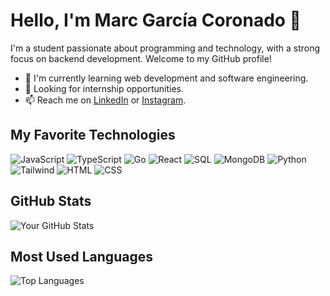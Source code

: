 # Hello, I'm Marc García Coronado 👋

I'm a student passionate about programming and technology, with a strong focus on backend development. Welcome to my GitHub profile!

- 🌱 I'm currently learning web development and software engineering.
- 💼 Looking for internship opportunities.
- 📫 Reach me on [LinkedIn](https://www.linkedin.com/in/marc-garcia-coronado-1585ba292) or [Instagram](https://www.instagram.com/marcgarciiiaax/).

## My Favorite Technologies
![JavaScript](https://img.shields.io/badge/JavaScript-F7DF1E?style=for-the-badge&logo=javascript&logoColor=black)
![TypeScript](https://img.shields.io/badge/TypeScript-3178C6?style=for-the-badge&logo=typescript&logoColor=white)
![Go](https://img.shields.io/badge/Go-00ADD8?style=for-the-badge&logo=go&logoColor=white)
![React](https://img.shields.io/badge/React-61DAFB?style=for-the-badge&logo=react&logoColor=white)
![SQL](https://img.shields.io/badge/SQL-4479A1?style=for-the-badge&logo=sql&logoColor=white)
![MongoDB](https://img.shields.io/badge/MongoDB-47A248?style=for-the-badge&logo=mongodb&logoColor=white)
![Python](https://img.shields.io/badge/Python-3776AB?style=for-the-badge&logo=python&logoColor=white)
![Tailwind](https://img.shields.io/badge/Tailwind%20CSS-38B2AC?style=for-the-badge&logo=tailwind-css&logoColor=white)
![HTML](https://img.shields.io/badge/HTML5-E34F26?style=for-the-badge&logo=html5&logoColor=white)
![CSS](https://img.shields.io/badge/CSS3-1572B6?style=for-the-badge&logo=css3&logoColor=white)

## GitHub Stats

![Your GitHub Stats](https://github-readme-stats.vercel.app/api?username=Marc-Garcia-Coronado&show_icons=true)

## Most Used Languages

![Top Languages](https://github-readme-stats.vercel.app/api/top-langs/?username=Marc-Garcia-Coronado)
